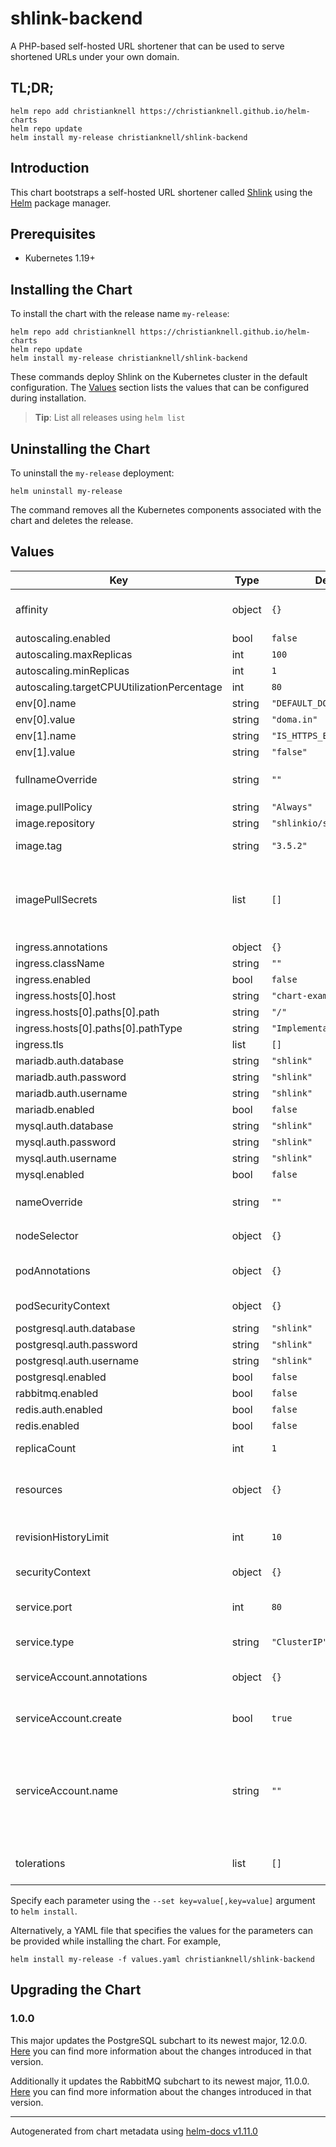 # shlink-backend

A PHP-based self-hosted URL shortener that can be used to serve shortened URLs under your own domain.

## TL;DR;

```console
helm repo add christianknell https://christianknell.github.io/helm-charts
helm repo update
helm install my-release christianknell/shlink-backend
```

## Introduction

This chart bootstraps a self-hosted URL shortener called [Shlink](https://shlink.io) using the [Helm](https://helm.sh) package manager.

## Prerequisites

- Kubernetes 1.19+

## Installing the Chart

To install the chart with the release name `my-release`:

```console
helm repo add christianknell https://christianknell.github.io/helm-charts
helm repo update
helm install my-release christianknell/shlink-backend
```

These commands deploy Shlink on the Kubernetes cluster in the default configuration. The [Values](#values) section lists the values that can be configured during installation.

> **Tip**: List all releases using `helm list`

## Uninstalling the Chart

To uninstall the `my-release` deployment:

```console
helm uninstall my-release
```

The command removes all the Kubernetes components associated with the chart and deletes the release.

## Values

| Key                                        | Type   | Default                    | Description                                                                                                            |
| ------------------------------------------ | ------ | -------------------------- | ---------------------------------------------------------------------------------------------------------------------- |
| affinity                                   | object | `{}`                       | Affinity settings for pod assignment                                                                                   |
| autoscaling.enabled                        | bool   | `false`                    |                                                                                                                        |
| autoscaling.maxReplicas                    | int    | `100`                      |                                                                                                                        |
| autoscaling.minReplicas                    | int    | `1`                        |                                                                                                                        |
| autoscaling.targetCPUUtilizationPercentage | int    | `80`                       |                                                                                                                        |
| env[0].name                                | string | `"DEFAULT_DOMAIN"`         |                                                                                                                        |
| env[0].value                               | string | `"doma.in"`                |                                                                                                                        |
| env[1].name                                | string | `"IS_HTTPS_ENABLED"`       |                                                                                                                        |
| env[1].value                               | string | `"false"`                  |                                                                                                                        |
| fullnameOverride                           | string | `""`                       | String to fully override `"shlink-backend.fullname"`                                                                   |
| image.pullPolicy                           | string | `"Always"`                 | image pull policy                                                                                                      |
| image.repository                           | string | `"shlinkio/shlink"`        | image repository                                                                                                       |
| image.tag                                  | string | `"3.5.2"`                  | Overrides the image tag                                                                                                |
| imagePullSecrets                           | list   | `[]`                       | If defined, uses a Secret to pull an image from a private Docker registry or repository.                               |
| ingress.annotations                        | object | `{}`                       |                                                                                                                        |
| ingress.className                          | string | `""`                       |                                                                                                                        |
| ingress.enabled                            | bool   | `false`                    |                                                                                                                        |
| ingress.hosts[0].host                      | string | `"chart-example.local"`    |                                                                                                                        |
| ingress.hosts[0].paths[0].path             | string | `"/"`                      |                                                                                                                        |
| ingress.hosts[0].paths[0].pathType         | string | `"ImplementationSpecific"` |                                                                                                                        |
| ingress.tls                                | list   | `[]`                       |                                                                                                                        |
| mariadb.auth.database                      | string | `"shlink"`                 |                                                                                                                        |
| mariadb.auth.password                      | string | `"shlink"`                 |                                                                                                                        |
| mariadb.auth.username                      | string | `"shlink"`                 |                                                                                                                        |
| mariadb.enabled                            | bool   | `false`                    |                                                                                                                        |
| mysql.auth.database                        | string | `"shlink"`                 |                                                                                                                        |
| mysql.auth.password                        | string | `"shlink"`                 |                                                                                                                        |
| mysql.auth.username                        | string | `"shlink"`                 |                                                                                                                        |
| mysql.enabled                              | bool   | `false`                    |                                                                                                                        |
| nameOverride                               | string | `""`                       | Provide a name in place of `shlink-backend`                                                                            |
| nodeSelector                               | object | `{}`                       | Node labels for pod assignment                                                                                         |
| podAnnotations                             | object | `{}`                       | Annotations to be added to exporter pods                                                                               |
| podSecurityContext                         | object | `{}`                       | pod-level security context                                                                                             |
| postgresql.auth.database                   | string | `"shlink"`                 |                                                                                                                        |
| postgresql.auth.password                   | string | `"shlink"`                 |                                                                                                                        |
| postgresql.auth.username                   | string | `"shlink"`                 |                                                                                                                        |
| postgresql.enabled                         | bool   | `false`                    |                                                                                                                        |
| rabbitmq.enabled                           | bool   | `false`                    |                                                                                                                        |
| redis.auth.enabled                         | bool   | `false`                    |                                                                                                                        |
| redis.enabled                              | bool   | `false`                    |                                                                                                                        |
| replicaCount                               | int    | `1`                        | Number of replicas                                                                                                     |
| resources                                  | object | `{}`                       | Resource limits and requests for the headwind pods.                                                                    |
| revisionHistoryLimit                       | int    | `10`                       | The number of old ReplicaSets to retain                                                                                |
| securityContext                            | object | `{}`                       | container-level security context                                                                                       |
| service.port                               | int    | `80`                       | Kubernetes port where service is exposed                                                                               |
| service.type                               | string | `"ClusterIP"`              | Kubernetes service type                                                                                                |
| serviceAccount.annotations                 | object | `{}`                       | Annotations to add to the service account                                                                              |
| serviceAccount.create                      | bool   | `true`                     | Specifies whether a service account should be created                                                                  |
| serviceAccount.name                        | string | `""`                       | The name of the service account to use. If not set and create is true, a name is generated using the fullname template |
| tolerations                                | list   | `[]`                       | Toleration labels for pod assignment                                                                                   |

Specify each parameter using the `--set key=value[,key=value]` argument to `helm install`.

Alternatively, a YAML file that specifies the values for the parameters can be provided while installing the chart. For example,

```console
helm install my-release -f values.yaml christianknell/shlink-backend
```

## Upgrading the Chart

### 1.0.0

This major updates the PostgreSQL subchart to its newest major, 12.0.0. [Here](https://github.com/bitnami/charts/tree/master/bitnami/postgresql#to-1200) you can find more information about the changes introduced in that version.

Additionally it updates the RabbitMQ subchart to its newest major, 11.0.0. [Here](https://github.com/bitnami/charts/tree/main/bitnami/rabbitmq#to-1100) you can find more information about the changes introduced in that version.

---

Autogenerated from chart metadata using [helm-docs v1.11.0](https://github.com/norwoodj/helm-docs/releases/v1.11.0)
